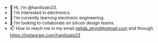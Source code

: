 - 👋 Hi, I’m @hanilizalo23. 
- 👀 I’m interested in electronics.
- 🌱 I’m currently learning electronic engineering. 
- 💞️ I’m looking to collaborate on silicon design teams. 
- 📫 How to reach me in my email nelida_phm@hotmail.com and through https://instagram.com/hanilizalo23

<!---
/hanilizalo23 is a ✨ special ✨ repository because its `README.md` (this file) appears on your GitHub profile.
You can click the Preview link to take a look at your changes.
--->
